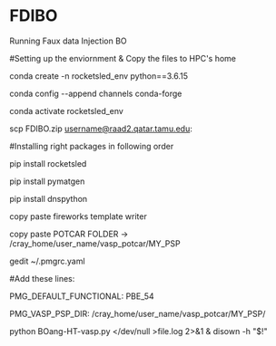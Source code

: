 # FDIBO
Running Faux data Injection BO

#Setting up the enviornment & Copy the files to HPC's home

conda create -n rocketsled_env python==3.6.15

conda config --append channels conda-forge

conda activate rocketsled_env

scp FDIBO.zip username@raad2.qatar.tamu.edu:

#Installing right packages in following order

pip install rocketsled

pip install pymatgen

pip install dnspython

copy paste fireworks template writer

copy paste POTCAR FOLDER -> /cray_home/user_name/vasp_potcar/MY_PSP

gedit ~/.pmgrc.yaml

#Add these lines:

PMG_DEFAULT_FUNCTIONAL: PBE_54

PMG_VASP_PSP_DIR: /cray_home/user_name/vasp_potcar/MY_PSP/

python BOang-HT-vasp.py </dev/null >file.log 2>&1 & disown -h "$!"

